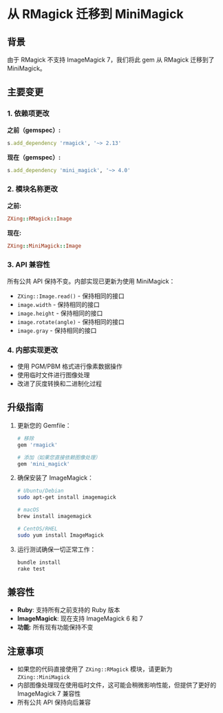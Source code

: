 # 从 RMagick 迁移到 MiniMagick

## 背景

由于 RMagick 不支持 ImageMagick 7，我们将此 gem 从 RMagick 迁移到了 MiniMagick。

## 主要变更

### 1. 依赖项更改

**之前（gemspec）:**
```ruby
s.add_dependency 'rmagick', '~> 2.13'
```

**现在（gemspec）:**
```ruby
s.add_dependency 'mini_magick', '~> 4.0'
```

### 2. 模块名称更改

**之前:**
```ruby
ZXing::RMagick::Image
```

**现在:**
```ruby
ZXing::MiniMagick::Image
```

### 3. API 兼容性

所有公共 API 保持不变。内部实现已更新为使用 MiniMagick：

- `ZXing::Image.read()` - 保持相同的接口
- `image.width` - 保持相同的接口  
- `image.height` - 保持相同的接口
- `image.rotate(angle)` - 保持相同的接口
- `image.gray` - 保持相同的接口

### 4. 内部实现更改

- 使用 PGM/PBM 格式进行像素数据操作
- 使用临时文件进行图像处理
- 改进了灰度转换和二进制化过程

## 升级指南

1. 更新您的 Gemfile：
   ```ruby
   # 移除
   gem 'rmagick'
   
   # 添加（如果您直接依赖图像处理）
   gem 'mini_magick'
   ```

2. 确保安装了 ImageMagick：
   ```bash
   # Ubuntu/Debian
   sudo apt-get install imagemagick
   
   # macOS
   brew install imagemagick
   
   # CentOS/RHEL
   sudo yum install ImageMagick
   ```

3. 运行测试确保一切正常工作：
   ```bash
   bundle install
   rake test
   ```

## 兼容性

- **Ruby**: 支持所有之前支持的 Ruby 版本
- **ImageMagick**: 现在支持 ImageMagick 6 和 7
- **功能**: 所有现有功能保持不变

## 注意事项

- 如果您的代码直接使用了 `ZXing::RMagick` 模块，请更新为 `ZXing::MiniMagick`
- 内部图像处理现在使用临时文件，这可能会稍微影响性能，但提供了更好的 ImageMagick 7 兼容性
- 所有公共 API 保持向后兼容 
